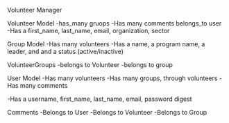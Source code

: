 Volunteer Manager


Volunteer Model
-has_many gruops
-Has many comments
belongs_to user
-Has a first_name, last_name, email, organization, sector

Group Model
-Has many volunteers
-Has a name, a program name, a leader, and and a status (active/inactive)

VolunteerGroups
-belongs to Volunteer
-belongs to group

User Model
-Has many volunteers
-Has many groups, through volunteers
-Has many comments

-Has a username, first_name, last_name, email, password digest

Comments
-Belongs to User
-Belongs to Volunteer
-Belongs to Group

